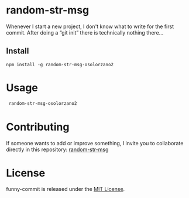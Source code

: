 # random-str-msg

Whenever I start a new project, I don't know what to write for the first commit. After doing a “git init” there is technically nothing there...

## Install

```npm
npm install -g random-str-msg-osolorzano2
```

# Usage

```bash
 random-str-msg-osolorzano2
```

# Contributing

If someone wants to add or improve something, I invite you to collaborate directly in this repository: [random-str-msg](https://github.com/osolorzano2/random-str-msg-osolorzano2)

# License

funny-commit is released under the [MIT License](https://opensource.org/licenses/MIT).
